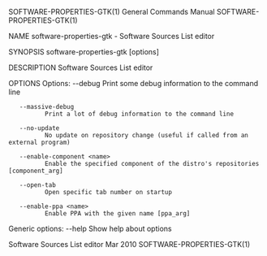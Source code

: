 SOFTWARE-PROPERTIES-GTK(1)                                                                 General Commands Manual                                                                 SOFTWARE-PROPERTIES-GTK(1)

NAME
       software-properties-gtk - Software Sources List editor

SYNOPSIS
       software-properties-gtk [options]

DESCRIPTION
       Software Sources List editor

OPTIONS
   Options:
       --debug
              Print some debug information to the command line

       --massive-debug
              Print a lot of debug information to the command line

       --no-update
              No update on repository change (useful if called from an external program)

       --enable-component <name>
              Enable the specified component of the distro's repositories [component_arg]

       --open-tab
              Open specific tab number on startup

       --enable-ppa <name>
              Enable PPA with the given name [ppa_arg]

   Generic options:
       --help Show help about options

Software Sources List editor                                                                       Mar 2010                                                                        SOFTWARE-PROPERTIES-GTK(1)
